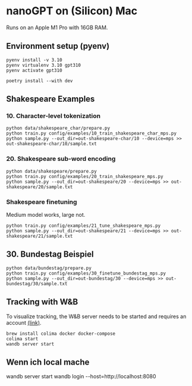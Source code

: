 # nanoGPT on (Silicon) Mac

Runs on an Apple M1 Pro with 16GB RAM.

## Environment setup (pyenv)

```shell
pyenv install -v 3.10
pyenv virtualenv 3.10 gpt310
pyenv activate gpt310

poetry install --with dev
```

## Shakespeare Examples

### 10. Character-level tokenization

```shell
python data/shakespeare_char/prepare.py
python train.py config/examples/10_train_shakespeare_char_mps.py
python sample.py --out_dir=out-shakespeare-char/10 --device=mps >> out-shakespeare-char/10/sample.txt
```

### 20. Shakespeare sub-word encoding

```shell
python data/shakespeare/prepare.py
python train.py config/examples/20_train_shakespeare_mps.py
python sample.py --out_dir=out-shakespeare/20 --device=mps >> out-shakespeare/20/sample.txt
```

### Shakespeare finetuning

Medium model works, large not.

```shell
python train.py config/examples/21_tune_shakespeare_mps.py
python sample.py --out_dir=out-shakespeare/21 --device=mps >> out-shakespeare/21/sample.txt
```

## 30. Bundestag Beispiel

```shell
python data/bundestag/prepare.py
python train.py config/examples/30_finetune_bundestag_mps.py
python sample.py --out_dir=out-bundestag/30 --device=mps >> out-bundestag/30/sample.txt
```


## Tracking with W&B

To visualize tracking, the W&B server needs to be started and requires an account [(link)](https://docs.wandb.ai/guides/hosting/how-to-guides/basic-setup).

```shell
brew install colima docker docker-compose
colima start
wandb server start
```

## Wenn ich local mache
wandb server start
wandb login --host=http://localhost:8080
